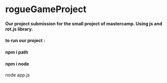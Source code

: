 # rogueGameProject
#### Our project submission for the small project of mastercamp. Using js and rot.js library.

#### to run our project : 


#### npm i path
#### npm i node

node app.js
